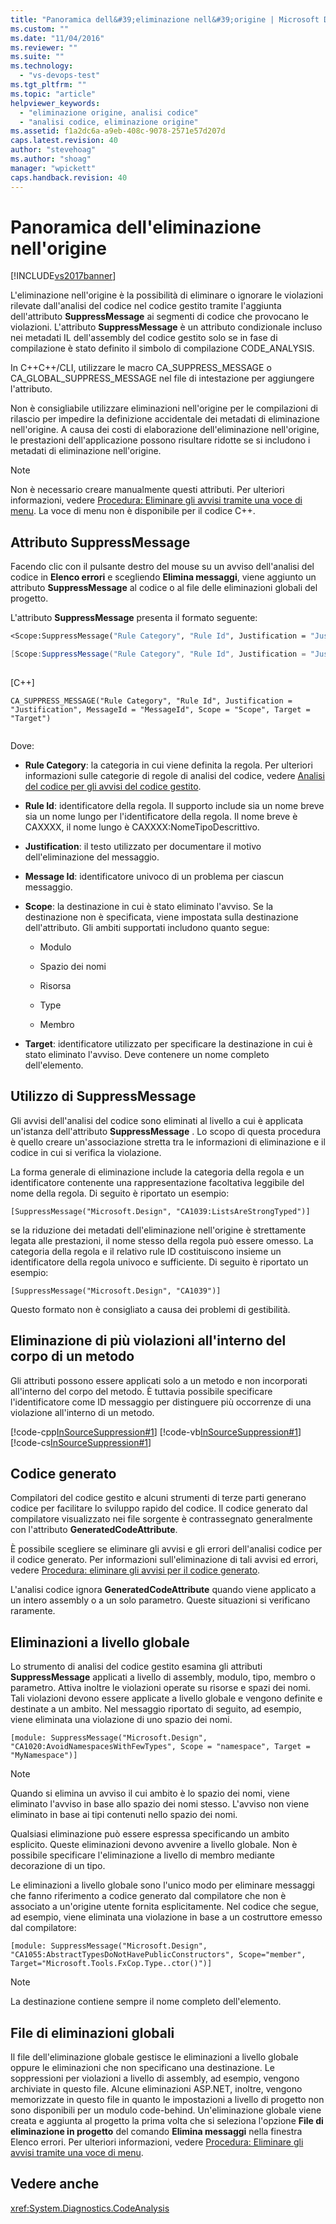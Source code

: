 ```yaml
---
title: "Panoramica dell&#39;eliminazione nell&#39;origine | Microsoft Docs"
ms.custom: ""
ms.date: "11/04/2016"
ms.reviewer: ""
ms.suite: ""
ms.technology: 
  - "vs-devops-test"
ms.tgt_pltfrm: ""
ms.topic: "article"
helpviewer_keywords: 
  - "eliminazione origine, analisi codice"
  - "analisi codice, eliminazione origine"
ms.assetid: f1a2dc6a-a9eb-408c-9078-2571e57d207d
caps.latest.revision: 40
author: "stevehoag"
ms.author: "shoag"
manager: "wpickett"
caps.handback.revision: 40
---
```

# Panoramica dell&#39;eliminazione nell&#39;origine
[!INCLUDE[vs2017banner](../code-quality/includes/vs2017banner.md)]

L'eliminazione nell'origine è la possibilità di eliminare o ignorare le violazioni rilevate dall'analisi del codice nel codice gestito tramite l'aggiunta dell'attributo **SuppressMessage** ai segmenti di codice che provocano le violazioni.  L'attributo **SuppressMessage** è un attributo condizionale incluso nei metadati IL dell'assembly del codice gestito solo se in fase di compilazione è stato definito il simbolo di compilazione CODE\_ANALYSIS.  
  
 In C\+\+C\+\+\/CLI, utilizzare le macro CA\_SUPPRESS\_MESSAGE o CA\_GLOBAL\_SUPPRESS\_MESSAGE nel file di intestazione per aggiungere l'attributo.  
  
 Non è consigliabile utilizzare eliminazioni nell'origine per le compilazioni di rilascio per impedire la definizione accidentale dei metadati di eliminazione nell'origine.  A causa dei costi di elaborazione dell'eliminazione nell'origine, le prestazioni dell'applicazione possono risultare ridotte se si includono i metadati di eliminazione nell'origine.  
  
> [!NOTE]
>  Non è necessario creare manualmente questi attributi.  Per ulteriori informazioni, vedere [Procedura: Eliminare gli avvisi tramite una voce di menu](../code-quality/how-to-suppress-warnings-by-using-the-menu-item.md).  La voce di menu non è disponibile per il codice C\+\+.  
  
## Attributo SuppressMessage  
 Facendo clic con il pulsante destro del mouse su un avviso dell'analisi del codice in **Elenco errori** e scegliendo **Elimina messaggi**, viene aggiunto un attributo **SuppressMessage** al codice o al file delle eliminazioni globali del progetto.  
  
 L'attributo **SuppressMessage** presenta il formato seguente:  
  
```vb  
<Scope:SuppressMessage("Rule Category", "Rule Id", Justification = "Justification", MessageId = "MessageId", Scope = "Scope", Target = "Target")>  
```  
  
```c#  
[Scope:SuppressMessage("Rule Category", "Rule Id", Justification = "Justification", MessageId = "MessageId", Scope = "Scope", Target = "Target")]  
  
```  
  
 \[C\+\+\]  
  
```  
CA_SUPPRESS_MESSAGE("Rule Category", "Rule Id", Justification = "Justification", MessageId = "MessageId", Scope = "Scope", Target = "Target")  
  
```  
  
 Dove:  
  
-   **Rule Category**: la categoria in cui viene definita la regola.  Per ulteriori informazioni sulle categorie di regole di analisi del codice, vedere [Analisi del codice per gli avvisi del codice gestito](../code-quality/code-analysis-for-managed-code-warnings.md).  
  
-   **Rule Id**: identificatore della regola.  Il supporto include sia un nome breve sia un nome lungo per l'identificatore della regola.  Il nome breve è CAXXXX, il nome lungo è CAXXXX:NomeTipoDescrittivo.  
  
-   **Justification**: il testo utilizzato per documentare il motivo dell'eliminazione del messaggio.  
  
-   **Message Id**: identificatore univoco di un problema per ciascun messaggio.  
  
-   **Scope**: la destinazione in cui è stato eliminato l'avviso.  Se la destinazione non è specificata, viene impostata sulla destinazione dell'attributo.  Gli ambiti supportati includono quanto segue:  
  
    -   Modulo  
  
    -   Spazio dei nomi  
  
    -   Risorsa  
  
    -   Type  
  
    -   Membro  
  
-   **Target**: identificatore utilizzato per specificare la destinazione in cui è stato eliminato l'avviso.  Deve contenere un nome completo dell'elemento.  
  
## Utilizzo di SuppressMessage  
 Gli avvisi dell'analisi del codice sono eliminati al livello a cui è applicata un'istanza dell'attributo **SuppressMessage** .  Lo scopo di questa procedura è quello creare un'associazione stretta tra le informazioni di eliminazione e il codice in cui si verifica la violazione.  
  
 La forma generale di eliminazione include la categoria della regola e un identificatore contenente una rappresentazione facoltativa leggibile del nome della regola.  Di seguito è riportato un esempio:  
  
 `[SuppressMessage("Microsoft.Design", "CA1039:ListsAreStrongTyped")]`  
  
 se la riduzione dei metadati dell'eliminazione nell'origine è strettamente legata alle prestazioni, il nome stesso della regola può essere omesso.  La categoria della regola e il relativo rule ID costituiscono insieme un identificatore della regola univoco e sufficiente.  Di seguito è riportato un esempio:  
  
 `[SuppressMessage("Microsoft.Design", "CA1039")]`  
  
 Questo formato non è consigliato a causa dei problemi di gestibilità.  
  
## Eliminazione di più violazioni all'interno del corpo di un metodo  
 Gli attributi possono essere applicati solo a un metodo e non incorporati all'interno del corpo del metodo.  È tuttavia possibile specificare l'identificatore come ID messaggio per distinguere più occorrenze di una violazione all'interno di un metodo.  
  
 [!code-cpp[InSourceSuppression#1](../code-quality/codesnippet/CPP/in-source-suppression-overview_1.cpp)]
 [!code-vb[InSourceSuppression#1](../code-quality/codesnippet/VisualBasic/in-source-suppression-overview_1.vb)]
 [!code-cs[InSourceSuppression#1](../code-quality/codesnippet/CSharp/in-source-suppression-overview_1.cs)]  
  
## Codice generato  
 Compilatori del codice gestito e alcuni strumenti di terze parti generano codice per facilitare lo sviluppo rapido del codice.  Il codice generato dal compilatore visualizzato nei file sorgente è contrassegnato generalmente con l'attributo **GeneratedCodeAttribute**.  
  
 È possibile scegliere se eliminare gli avvisi e gli errori dell'analisi codice per il codice generato.  Per informazioni sull'eliminazione di tali avvisi ed errori, vedere [Procedura: eliminare gli avvisi per il codice generato](../code-quality/how-to-suppress-code-analysis-warnings-for-generated-code.md).  
  
 L'analisi codice ignora **GeneratedCodeAttribute** quando viene applicato a un intero assembly o a un solo parametro.  Queste situazioni si verificano raramente.  
  
## Eliminazioni a livello globale  
 Lo strumento di analisi del codice gestito esamina gli attributi **SuppressMessage** applicati a livello di assembly, modulo, tipo, membro o parametro.  Attiva inoltre le violazioni operate su risorse e spazi dei nomi.  Tali violazioni devono essere applicate a livello globale e vengono definite e destinate a un ambito.  Nel messaggio riportato di seguito, ad esempio, viene eliminata una violazione di uno spazio dei nomi.  
  
 `[module: SuppressMessage("Microsoft.Design", "CA1020:AvoidNamespacesWithFewTypes", Scope = "namespace", Target = "MyNamespace")]`  
  
> [!NOTE]
>  Quando si elimina un avviso il cui ambito è lo spazio dei nomi, viene eliminato l'avviso in base allo spazio dei nomi stesso.  L'avviso non viene eliminato in base ai tipi contenuti nello spazio dei nomi.  
  
 Qualsiasi eliminazione può essere espressa specificando un ambito esplicito.  Queste eliminazioni devono avvenire a livello globale.  Non è possibile specificare l'eliminazione a livello di membro mediante decorazione di un tipo.  
  
 Le eliminazioni a livello globale sono l'unico modo per eliminare messaggi che fanno riferimento a codice generato dal compilatore che non è associato a un'origine utente fornita esplicitamente.  Nel codice che segue, ad esempio, viene eliminata una violazione in base a un costruttore emesso dal compilatore:  
  
 `[module: SuppressMessage("Microsoft.Design", "CA1055:AbstractTypesDoNotHavePublicConstructors", Scope="member", Target="Microsoft.Tools.FxCop.Type..ctor()")]`  
  
> [!NOTE]
>  La destinazione contiene sempre il nome completo dell'elemento.  
  
## File di eliminazioni globali  
 Il file dell'eliminazione globale gestisce le eliminazioni a livello globale oppure le eliminazioni che non specificano una destinazione.  Le soppressioni per violazioni a livello di assembly, ad esempio, vengono archiviate in questo file.  Alcune eliminazioni ASP.NET, inoltre, vengono memorizzate in questo file in quanto le impostazioni a livello di progetto non sono disponibili per un modulo code\-behind.  Un'eliminazione globale viene creata e aggiunta al progetto la prima volta che si seleziona l'opzione **File di eliminazione in progetto** del comando **Elimina messaggi** nella finestra Elenco errori.  Per ulteriori informazioni, vedere [Procedura: Eliminare gli avvisi tramite una voce di menu](../code-quality/how-to-suppress-warnings-by-using-the-menu-item.md).  
  
## Vedere anche  
 <xref:System.Diagnostics.CodeAnalysis>